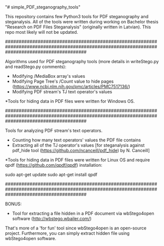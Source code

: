 "# simple_PDF_steganography_tools" 

This repository contains few Python3 tools for PDF steganography and steganalysis.
All of the tools were written during working on Bachelor thesis "Research on PDF Files Steganalysis" (originally written in Latvian).
This repo most likely will not be updated.

##############################################################################################################################################

Algorithms used for PDF steganography tools (more details in writeStego.py and readStego.py comments):
 - Modifying /MediaBox array's values 
 - Modifying Page Tree's /Count value to hide pages (https://www.ncbi.nlm.nih.gov/pmc/articles/PMC7517136/)
 - Modifying PDF stream's TJ text operator's values

*Tools for hiding data in PDF files were written for Windows OS.

##############################################################################################################################################

Tools for analyzing PDF stream's text operators.
 - Counting how many text operators' values the PDF file contains
 - Extracting all of the TJ operator's values [for steganalysis against pdf_hide tool (https://github.com/ncanceill/pdf_hide) by N. Canceill]

*Tools for hiding data in PDF files were written for Linux OS and require qpdf (https://github.com/qpdf/qpdf) installation:

sudo apt-get update
sudo apt-get install qpdf

##############################################################################################################################################

BONUS:
 - Tool for extracting a file hidden in a PDF document via wbStego4open software (http://wbstego.wbailer.com/)

That's more of a 'for fun' tool since wbStego4open is an open-source project. Furthermore, you can simply extract
hidden file using wbStego4open software.

